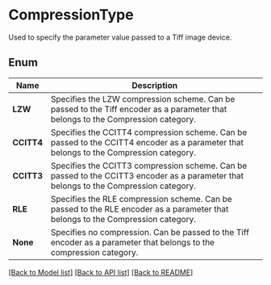 ﻿
# CompressionType
Used to specify the parameter value passed to a Tiff image device.

## Enum
 Name | Description
------------ | ------------
**LZW** | Specifies the LZW compression scheme. Can be passed to the Tiff encoder as a parameter that belongs to the Compression category.
**CCITT4** | Specifies the CCITT4 compression scheme. Can be passed to the CCITT4 encoder as a parameter that belongs to the Compression category.
**CCITT3** | Specifies the CCITT3 compression scheme. Can be passed to the CCITT3 encoder as a parameter that belongs to the Compression category.
**RLE** | Specifies the RLE compression scheme. Can be passed to the RLE encoder as a parameter that belongs to the Compression category.
**None** | Specifies no compression. Can be passed to the Tiff encoder as a parameter that belongs to the compression category.


[[Back to Model list]](../../README.md#documentation-for-models) [[Back to API list]](../../README.md#documentation-for-api-endpoints) [[Back to README]](../../README.md)


